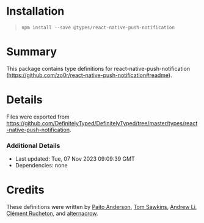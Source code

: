 # Installation
> `npm install --save @types/react-native-push-notification`

# Summary
This package contains type definitions for react-native-push-notification (https://github.com/zo0r/react-native-push-notification#readme).

# Details
Files were exported from https://github.com/DefinitelyTyped/DefinitelyTyped/tree/master/types/react-native-push-notification.

### Additional Details
 * Last updated: Tue, 07 Nov 2023 09:09:39 GMT
 * Dependencies: none

# Credits
These definitions were written by [Paito Anderson](https://github.com/PaitoAnderson), [Tom Sawkins](https://github.com/tomSawkins), [Andrew Li](https://github.com/Li357), [Clément Rucheton](https://github.com/rucheton), and [alternacrow](https://github.com/alternacrow).
